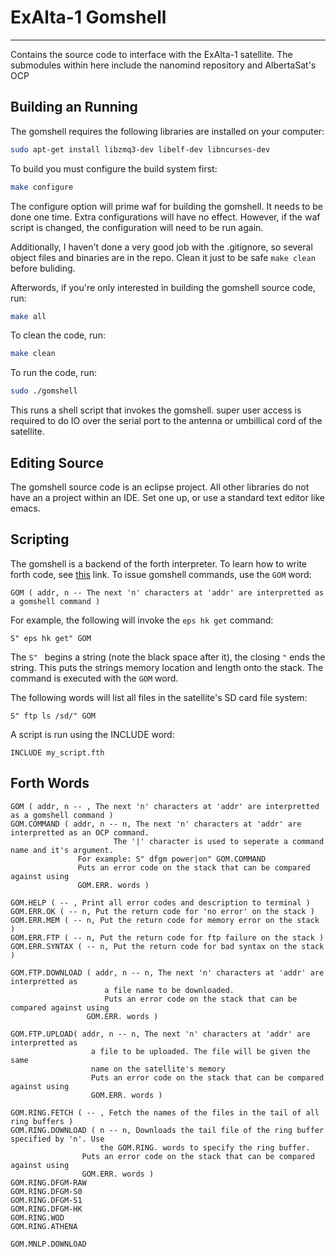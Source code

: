 # ExAlta-1 Gomshell
---

Contains the source code to interface with the ExAlta-1 satellite. The submodules within here include the nanomind repository and AlbertaSat's OCP 

## Building an Running

The gomshell requires the following libraries are installed on your computer:

```bash
sudo apt-get install libzmq3-dev libelf-dev libncurses-dev
```

To build you must configure the build system first:

```bash
make configure
```

The configure option will prime waf for building the gomshell. It needs to be done one time. Extra configurations will have no effect. However, if the waf script is changed, the configuration will need to be run again.

Additionally, I haven't done a very good job with the .gitignore, so several object files and binaries are in the repo. Clean it just to be safe ```make clean``` before buliding.

Afterwords, if you're only interested in building the gomshell source code, run:

```bash
make all
```

To clean the code, run:

```bash
make clean
```

To run the code, run:

```bash
sudo ./gomshell
```

This runs a shell script that invokes the gomshell. super user access is required to do IO over the serial port to the antenna or umbillical cord of the satellite.

## Editing Source

The gomshell source code is an eclipse project. All other libraries do not have an a project within an IDE. Set one up, or use a standard text editor like emacs.

## Scripting

The gomshell is a backend of the forth interpreter. To learn how to write forth code, see [this](http://www.softsynth.com/pforth/pf_tut.php) link. To issue gomshell commands, use the ```GOM``` word:

```forth
GOM ( addr, n -- The next 'n' characters at 'addr' are interpretted as a gomshell command )
```

For example, the following will invoke the ```eps hk get``` command:

```forth
S" eps hk get" GOM
```

The ```S" ``` begins a string (note the black space after it), the closing ```"``` ends the string. This puts the strings memory location and length onto the stack. The command is executed with the ```GOM``` word.

The following words will list all files in the satellite's SD card file system:

```forth
S" ftp ls /sd/" GOM
```

A script is run using the INCLUDE word:

```forth
INCLUDE my_script.fth
```

## Forth Words

```forth
GOM ( addr, n -- , The next 'n' characters at 'addr' are interpretted as a gomshell command )
GOM.COMMAND ( addr, n -- n, The next 'n' characters at 'addr' are interpretted as an OCP command.
	      	      	   The '|' character is used to seperate a command name and it's argument.
			   For example: S" dfgm power|on" GOM.COMMAND
			   Puts an error code on the stack that can be compared against using
			   GOM.ERR. words )

GOM.HELP ( -- , Print all error codes and description to terminal )
GOM.ERR.OK ( -- n, Put the return code for 'no error' on the stack )
GOM.ERR.MEM ( -- n, Put the return code for memory error on the stack )
GOM.ERR.FTP ( -- n, Put the return code for ftp failure on the stack )
GOM.ERR.SYNTAX ( -- n, Put the return code for bad syntax on the stack )

GOM.FTP.DOWNLOAD ( addr, n -- n, The next 'n' characters at 'addr' are interpretted as
		   	       	 a file name to be downloaded.
			       	 Puts an error code on the stack that can be compared against using
			   	 GOM.ERR. words )

GOM.FTP.UPLOAD( addr, n -- n, The next 'n' characters at 'addr' are interpretted as
			      a file to be uploaded. The file will be given the same
			      name on the satellite's memory
			      Puts an error code on the stack that can be compared against using
			      GOM.ERR. words )

GOM.RING.FETCH ( -- , Fetch the names of the files in the tail of all ring buffers )
GOM.RING.DOWNLOAD ( n -- n, Downloads the tail file of the ring buffer specified by 'n'. Use
		     	    the GOM.RING. words to specify the ring buffer.
  			    Puts an error code on the stack that can be compared against using
			    GOM.ERR. words )
GOM.RING.DFGM-RAW
GOM.RING.DFGM-S0
GOM.RING.DFGM-S1
GOM.RING.DFGM-HK
GOM.RING.WOD
GOM.RING.ATHENA

GOM.MNLP.DOWNLOAD
```
